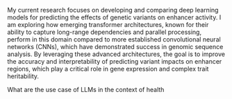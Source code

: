My current research focuses on developing and comparing deep learning models for predicting the effects of genetic variants on enhancer activity. I am exploring how emerging transformer architectures, known for their ability to capture long-range dependencies and parallel processing, perform in this domain compared to more established convolutional neural networks (CNNs), which have demonstrated success in genomic sequence analysis. By leveraging these advanced architectures, the goal is to improve the accuracy and interpretability of predicting variant impacts on enhancer regions, which play a critical role in gene expression and complex trait heritability. 

What are the use case of LLMs in the context of health 
